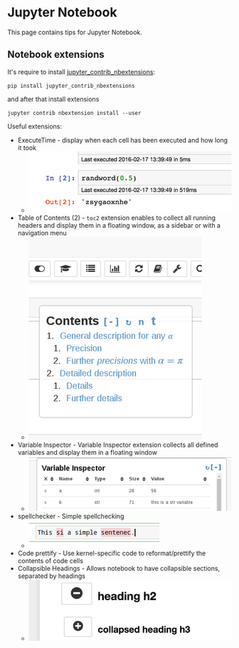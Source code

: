 # Jupyter Notebook

This page contains tips for Jupyter Notebook.

## Notebook extensions

It's require to install [jupyter_contrib_nbextensions](https://jupyter-contrib-nbextensions.readthedocs.io/en/latest/install.html):

```shell
pip install jupyter_contrib_nbextensions
```

and after that install extensions

```shell
jupyter contrib nbextension install --user
```

Useful extensions:
- ExecuteTime - display when each cell has been executed and how long it took
  - ![ExecuteTime image](images/execute_time.jpg) 
- Table of Contents (2) - `toc2` extension enables to collect all running headers and display them in a floating window, as a sidebar or with a navigation menu
  - ![Table of Contents image](images/toc2.jpg)
- Variable Inspector - Variable Inspector extension collects all defined variables and display them in a floating window
  - ![Variable Inspector image](images/variable_inspector.jpg)
- spellchecker - Simple spellchecking
  - ![ExecuteTime image](images/spelling.jpg)
- Code prettify - Use kernel-specific code to reformat/prettify the contents of code cells
- Collapsible Headings - Allows notebook to have collapsible sections, separated by headings
  - ![Collapsible Headings image](images/collapsible_headings.jpg)
